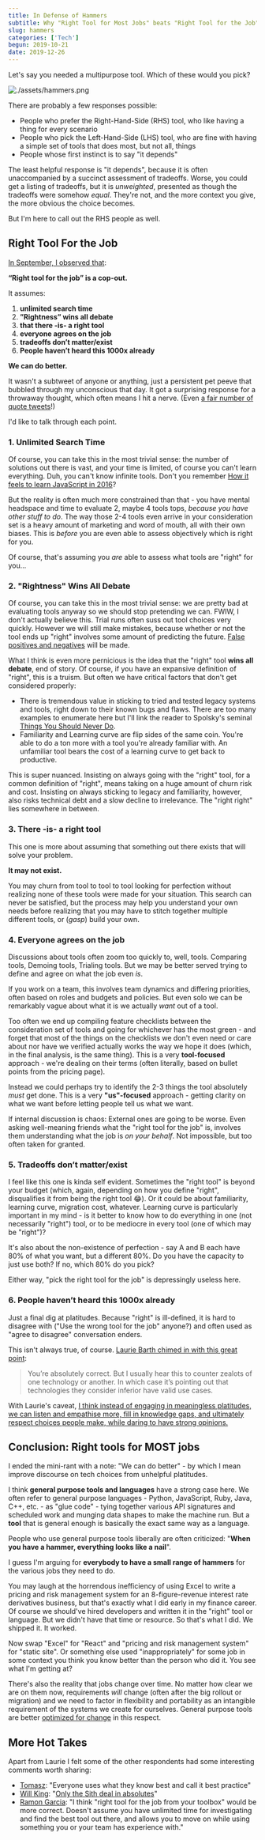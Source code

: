 ```yaml
---
title: In Defense of Hammers
subtitle: Why "Right Tool for Most Jobs" beats "Right Tool for the Job"
slug: hammers
categories: ['Tech']
begun: 2019-10-21
date: 2019-12-26
---
```


Let's say you needed a multipurpose tool. Which of these would you pick?

![./assets/hammers.png](./assets/hammers.png)

There are probably a few responses possible:

- People who prefer the Right-Hand-Side (RHS) tool, who like having a thing for every scenario
- People who pick the Left-Hand-Side (LHS) tool, who are fine with having a simple set of tools that does most, but not all, things
- People whose first instinct is to say "it depends"

The least helpful response is "it depends", because it is often unaccompanied by a succinct assessment of tradeoffs. Worse, you could get a listing of tradeoffs, but it is _unweighted_, presented as though the tradeoffs were somehow _equal_. They're not, and the more context you give, the more obvious the choice becomes.

But I'm here to call out the RHS people as well.

## Right Tool For the Job

[In September, I observed that](https://twitter.com/swyx/status/1171549189064613888):

**“Right tool for the job” is a cop-out.**

It assumes:

1. **unlimited search time**
2. **”Rightness” wins all debate**
3. **that there -is- a right tool**
4. **everyone agrees on the job**
5. **tradeoffs don’t matter/exist**
6. **People haven’t heard this 1000x already**

**We can do better.**

It wasn't a subtweet of anyone or anything, just a persistent pet peeve that bubbled through my unconscious that day. It got a surprising response for a throwaway thought, which often means I hit a nerve. (Even [a fair number of quote tweets](https://twitter.com/search?q=https%3A%2F%2Ftwitter.com%2Fswyx%2Fstatus%2F1171549189064613888&src=typed_query)!)

I'd like to talk through each point.

### 1. Unlimited Search Time

Of course, you can take this in the most trivial sense: the number of solutions out there is vast, and your time is limited, of course you can't learn everything. Duh, you can't know infinite tools. Don't you remember [How it feels to learn JavaScript in 2016](https://hackernoon.com/how-it-feels-to-learn-javascript-in-2016-d3a717dd577f)?

But the reality is often much more constrained than that - you have mental headspace and time to evaluate 2, maybe 4 tools tops, _because you have other stuff to do_. The way those 2-4 tools even arrive in your consideration set is a heavy amount of marketing and word of mouth, all with their own biases. This is _before_ you are even able to assess objectively which is right for you.

Of course, that's assuming you _are_ able to assess what tools are "right" for you...

### 2. "Rightness" Wins All Debate

Of course, you can take this in the most trivial sense: we are pretty bad at evaluating tools anyway so we should stop pretending we can. FWIW, I don't actually believe this. Trial runs often suss out tool choices very quickly. However we will still make mistakes, because whether or not the tool ends up "right" involves some amount of predicting the future. [False positives and negatives](https://en.wikipedia.org/wiki/False_positives_and_false_negatives) will be made.

What I think is even more pernicious is the idea that the "right" tool **wins all debate**, end of story. Of course, if you have an expansive definition of "right", this is a truism. But often we have critical factors that don't get considered properly:

- There is tremendous value in sticking to tried and tested legacy systems and tools, right down to their known bugs and flaws. There are too many examples to enumerate here but I'll link the reader to Spolsky's seminal [Things You Should Never Do](https://www.joelonsoftware.com/2000/04/06/things-you-should-never-do-part-i/).
- Familiarity and Learning curve are flip sides of the same coin. You're able to do a ton more with a tool you're already familiar with. An unfamiliar tool bears the cost of a learning curve to get back to productive.

This is super nuanced. Insisting on always going with the "right" tool, for a common definition of "right", means taking on a huge amount of churn risk and cost. Insisting on always sticking to legacy and familiarity, however, also risks technical debt and a slow decline to irrelevance. The "right right" lies somewhere in between.

### 3. There -is- a right tool

This one is more about assuming that something out there exists that will solve your problem.

**It may not exist.**

You may churn from tool to tool to tool looking for perfection without realizing none of these tools were made for your situation. This search can never be satisfied, but the process may help you understand your own needs before realizing that you may have to stitch together multiple different tools, or (_gasp_) build your own.

### 4. Everyone agrees on the job

Discussions about tools often zoom too quickly to, well, tools. Comparing tools, Demoing tools, Trialing tools. But we may be better served trying to define and agree on what the job even _is_.

If you work on a team, this involves team dynamics and differing priorities, often based on roles and budgets and policies. But even solo we can be remarkably vague about what it is we actually _want_ out of a tool.

Too often we end up compiling feature checklists between the consideration set of tools and going for whichever has the most green - and forget that most of the things on the checklists we don't even need or care about nor have we verified actually works the way we hope it does (which, in the final analysis, is the same thing). This is a very **tool-focused** approach - we're dealing on their terms (often literally, based on bullet points from the pricing page).

Instead we could perhaps try to identify the 2-3 things the tool absolutely _must_ get done. This is a very **"us"-focused** approach - getting clarity on what we want before letting people tell us what we want.

If internal discussion is chaos: External ones are going to be worse. Even asking well-meaning friends what the "right tool for the job" is, involves them understanding what the job is _on your behalf_. Not impossible, but too often taken for granted.

### 5. Tradeoffs don’t matter/exist

I feel like this one is kinda self evident. Sometimes the "right tool" is beyond your budget (which, again, depending on how you define "right", disqualifies it from being the right tool 😂). Or it could be about familiarity, learning curve, migration cost, whatever. Learning curve is particularly important in my mind - is it better to know how to do everything in one (not necessarily "right") tool, or to be mediocre in every tool (one of which may be "right")?

It's also about the non-existence of perfection - say A and B each have 80% of what you want, but a different 80%. Do you have the capacity to just use both? If no, which 80% do you pick?

Either way, "pick the right tool for the job" is depressingly useless here.

### 6. People haven’t heard this 1000x already

Just a final dig at platitudes. Because "right" is ill-defined, it is hard to disagree with ("Use the wrong tool for the job" anyone?) and often used as "agree to disagree" conversation enders.

This isn't always true, of course. [Laurie Barth chimed in with this great point](https://twitter.com/laurieontech/status/1171550346570850305):

> You’re absolutely correct. But I usually hear this to counter zealots of one technology or another. In which case it’s pointing out that technologies they consider inferior have valid use cases.

With Laurie's caveat, [I think instead of engaging in meaningless platitudes, we can listen and empathise more, fill in knowledge gaps, and ultimately respect choices people make, while daring to have strong opinions.](https://twitter.com/swyx/status/1171580149810237442)

## Conclusion: Right tools for MOST jobs

I ended the mini-rant with a note: "We can do better" - by which I mean improve discourse on tech choices from unhelpful platitudes.

I think **general purpose tools and languages** have a strong case here. We often refer to general purpose languages - Python, JavaScript, Ruby, Java, C++, etc. - as "glue code" - tying together various API signatures and scheduled work and munging data shapes to make the machine run. But a **tool** that is general enough is basically the exact same way as a language.

People who use general purpose tools liberally are often criticized: "**When you have a hammer, everything looks like a nail**".

I guess I'm arguing for **everybody to have a small range of hammers** for the various jobs they need to do.

You may laugh at the horrendous inefficiency of using Excel to write a pricing and risk management system for an 8-figure-revenue interest rate derivatives business, but that's exactly what I did early in my finance career. Of course we should've hired developers and written it in the "right" tool or language. But we didn't have that time or resource. So that's what I did. We shipped it. It worked.

Now swap "Excel" for "React" and "pricing and risk management system" for "static site". Or something else used "inappropriately" for some job in some context you think you know better than the person who did it. You see what I'm getting at?

There's also the reality that jobs change over time. No matter how clear we are on them now, requirements _will_ change (often after the big rollout or migration) and we need to factor in flexibility and portability as an intangible requirement of the systems we create for ourselves. General purpose tools are better [optimized for change](https://overreacted.io/optimized-for-change/) in this respect.

## More Hot Takes

Apart from Laurie I felt some of the other respondents had some interesting comments worth sharing:

- [Tomasz](https://twitter.com/tlakomy/status/1171549864989249536): "Everyone uses what they know best and call it best practice"
- [Will King](https://twitter.com/wking__/status/1171549928511946752): "[Only the Sith deal in absolutes](https://www.wking.dev/content/articles/only-sith-deal-in-absolutes/)"
- [Ramon Garcia](https://twitter.com/rmngrc/status/1171675378555019264): "I think "right tool for the job from your toolbox" would be more correct. Doesn't assume you have unlimited time for investigating and find the best tool out there, and allows you to move on while using something you or your team has experience with."
